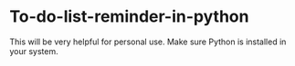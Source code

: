 # To-do-list-reminder-in-python
This will be very helpful for personal use. 
Make sure Python is installed in your system.
